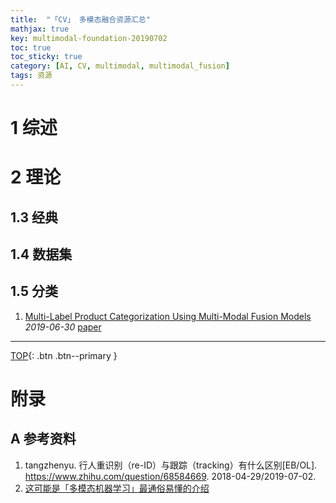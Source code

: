 ```yaml
---
title:  "「CV」 多模态融合资源汇总"
mathjax: true
key: multimodal-foundation-20190702
toc: true
toc_sticky: true
category: [AI, CV, multimodal, multimodal_fusion]
tags: 资源
---
```

<span id='head'></span>

<!--more-->  


# 1 综述

# 2 理论

## 1.3 经典

## 1.4 数据集

## 1.5 分类
1. [Multi-Label Product Categorization Using Multi-Modal Fusion Models](http://cn.arxiv.org/abs/1907.00420)    
*2019-06-30* [paper](https://arxiv.org/abs/1907.00420)   

-------------------  
[TOP](#head){: .btn .btn--primary }



# 附录
## A 参考资料
1. tangzhenyu. 行人重识别（re-ID）与跟踪（tracking）有什么区别[EB/OL]. <https://www.zhihu.com/question/68584669>. 2018-04-29/2019-07-02.   
1. [这可能是「多模态机器学习」最通俗易懂的介绍](https://zhuanlan.zhihu.com/p/53511144)     
